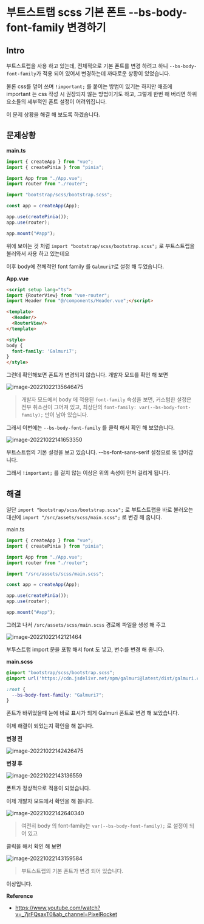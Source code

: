 # 부트스트랩 scss 기본 폰트 --bs-body-font-family 변경하기

## Intro

부트스트랩을 사용 하고 있는데, 전체적으로 기본 폰트를 변경 하려고 하니 `--bs-body-font-family`가 적용 되어 있어서 변경하는데 까다로운 상황이 있었습니다.

물론 css를 덮어 쓰며 `!important;` 를 붙이는 방법이 있기는 하지만 애초에 important 는 css 작성 시 권장되지 않는 방법이기도 하고, 그렇게 한번 해 버리면 하위 요소들의 세부적인 폰트 설정이 어려워집니다.

이 문제 상황을 해결 해 보도록 하겠습니다.

## 문제상황

**main.ts**

```typescript
import { createApp } from "vue";
import { createPinia } from "pinia";

import App from "./App.vue";
import router from "./router";

import "bootstrap/scss/bootstrap.scss";

const app = createApp(App);

app.use(createPinia());
app.use(router);

app.mount("#app");

```

위에 보이는 것 처럼 `import "bootstrap/scss/bootstrap.scss";` 로 부트스트랩을 불러와서 사용 하고 있는데요

이후 body에 전체적인 font family 를 `Galmuri7`로 설정 해 두었습니다.

**App.vue**

```html
<script setup lang="ts">
import {RouterView} from "vue-router";
import Header from "@/components/Header.vue";</script>

<template>
  <Header/>
  <RouterView/>
</template>

<style>
body {
  font-family: 'Galmuri7';
}
</style>

```

그런데 확인해보면 폰트가 변경되지 않습니다. 개발자 모드를 확인 해 보면

![image-20221022135646475](https://raw.githubusercontent.com/Shane-Park/mdblog/main/frontend/css/--bs-body-font-family.assets/image-20221022135646475.png)

> 개발자 모드에서 body 에 적용된 `font-family` 속성을 보면, 커스텀한 설정은 전부 취소선이 그어져 있고, 최상단의 `font-family: var(--bs-body-font-family);` 만이 남아 있습니다. 

그래서 이번에는 `--bs-body-font-family` 를 클릭 해서 확인 해 보았습니다.  

![image-20221022141653350](https://raw.githubusercontent.com/Shane-Park/mdblog/main/frontend/css/--bs-body-font-family.assets/image-20221022141653350.png)

부트스트랩의 기본 설정을 보고 있습니다. --bs-font-sans-serif 설정으로 또 넘어갑니다.

그래서 `!important;` 를 걸지 않는 이상은 위의 속성이 먼저 걸리게 됩니다.

## 해결

일단 `import "bootstrap/scss/bootstrap.scss";` 로 부트스트랩을 바로 불러오는 대신에 `import "/src/assets/scss/main.scss";` 로 변경 해 줍니다.

main.ts

```typescript
import { createApp } from "vue";
import { createPinia } from "pinia";

import App from "./App.vue";
import router from "./router";

import "/src/assets/scss/main.scss";

const app = createApp(App);

app.use(createPinia());
app.use(router);

app.mount("#app");

```

그러고 나서 `/src/assets/scss/main.scss` 경로에 파일을 생성 해 주고

![image-20221022142121464](https://raw.githubusercontent.com/Shane-Park/mdblog/main/frontend/css/--bs-body-font-family.assets/image-20221022142121464.png)

부투스트랩 import 문을 포함 해서 font 도 넣고, 변수를 변경 해 줍니다.

**main.scss**

```scss
@import "bootstrap/scss/bootstrap.scss";
@import url('https://cdn.jsdelivr.net/npm/galmuri@latest/dist/galmuri.css');

:root {
  --bs-body-font-family: "Galmuri7";
}

```

폰트가 바뀌었을때 눈에 바로 표시가 되게 Galmuri 폰트로 변경 해 보았습니다.

이제 해결이 되었는지 확인을 해 봅니다.

**변경 전**

![image-20221022142426475](https://raw.githubusercontent.com/Shane-Park/mdblog/main/frontend/css/--bs-body-font-family.assets/image-20221022142426475.png)

**변경 후**

![image-20221022143136559](https://raw.githubusercontent.com/Shane-Park/mdblog/main/frontend/css/--bs-body-font-family.assets/image-20221022143136559.png)

폰트가 정상적으로 적용이 되었습니다. 

이제 개발자 모드에서 확인을 해 봅니다.

![image-20221022142640340](https://raw.githubusercontent.com/Shane-Park/mdblog/main/frontend/css/--bs-body-font-family.assets/image-20221022142640340.png)

> 여전히 body 의 font-family는 `var(--bs-body-font-family);` 로 설정이 되어 있고

클릭을 해서 확인 해 보면

![image-20221022143159584](https://raw.githubusercontent.com/Shane-Park/mdblog/main/frontend/css/--bs-body-font-family.assets/image-20221022143159584.png)

> 부트스트랩의 기본 폰트가 변경 되어 있습니다.

이상입니다.

**Reference**

- https://www.youtube.com/watch?v=_7jrFQsaxT0&ab_channel=PixelRocket